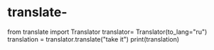 # translate-
from translate import Translator 
translator= Translator(to_lang="ru")
translation = translator.translate("take it")
print(translation)
